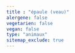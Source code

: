 ```yaml
---
title : "épaule (veau)"
alergene: false
vegetarien: false
vegan: false
type: "animaux"
sitemap_exclude: true
--- 
```

